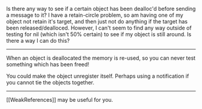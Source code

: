 Is there any way to see if a certain object has been dealloc'd before sending a message to it?  I have a retain-circle problem, so am having one of my object not retain it's target, and then just not do anything if the target has been released/dealloced.  However, I can't seem to find any way outside of testing for nil (which isn't 50% certain) to see if my object is still around.  Is there a way I can do this?

----

When an object is deallocated the memory is re-used, so you can never test something which has been freed!

You could make the object unregister itself. Perhaps using a notification if you cannot tie the objects together.

----

[[WeakReferences]] may be useful for you.